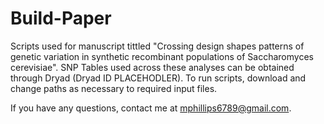 # Build-Paper

Scripts used for manuscript tittled "Crossing design shapes patterns of genetic variation in synthetic recombinant populations of Saccharomyces cerevisiae". SNP Tables used across these analyses can be obtained through Dryad (Dryad ID PLACEHODLER). To run scripts, download and change paths as necessary to required input files.

If you have any questions, contact me at mphillips6789@gmail.com.
